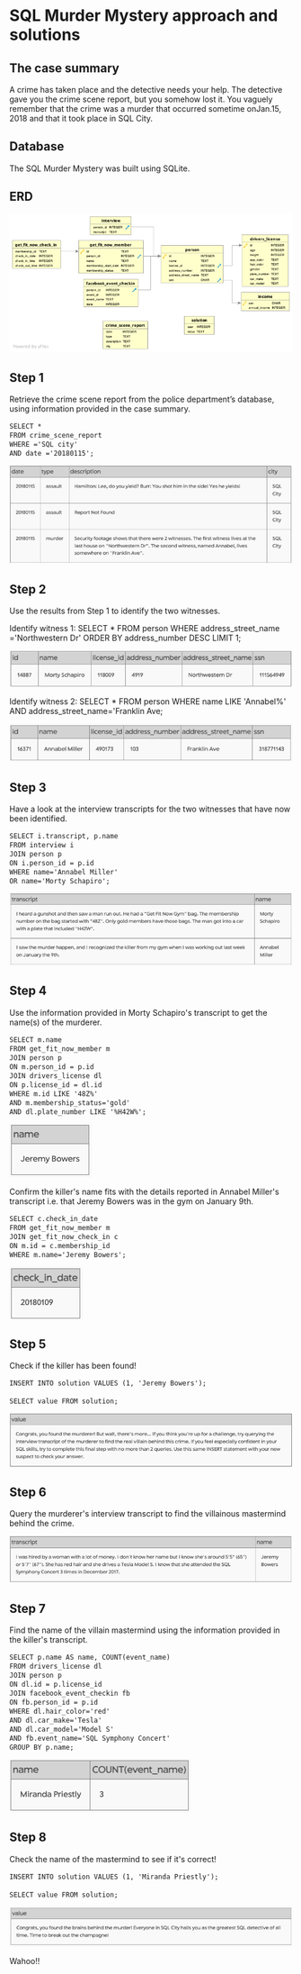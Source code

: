 # SQL Murder Mystery approach and solutions

## The case summary
A crime has taken place and the detective needs your help. The detective gave you the crime scene report, but you somehow lost it. You vaguely remember that the crime was a ​murder​ that occurred sometime on ​Jan.15, 2018​ and that it took place in ​SQL City​. 

## Database
The SQL Murder Mystery was built using SQLite.

## ERD

![database scheme displaying all tabels and relationships](image-8.png)

## Step 1
Retrieve the crime scene report from the police department’s database, using information provided in the case summary.

    SELECT * 
    FROM crime_scene_report 
    WHERE ='SQL city'
    AND date ='20180115';   

![crime scene report transcript](image-3.png)

## Step 2

Use the results from Step 1 to identify the two witnesses.

Identify witness 1:
    SELECT *
    FROM person
    WHERE address_street_name ='Northwestern Dr'
    ORDER BY address_number DESC LIMIT 1;

![Witness 1 record](image-2.png)

Identify witness 2:
    SELECT *
    FROM person
    WHERE name LIKE 'Annabel%'
    AND address_street_name='Franklin Ave;

![Witness 2 record](image-1.png)

## Step 3

Have a look at the interview transcripts for the two witnesses that have now been identified.

    SELECT i.transcript, p.name
    FROM interview i
    JOIN person p
    ON i.person_id = p.id
    WHERE name='Annabel Miller'
    OR name='Morty Schapiro';

![Witness transcripts](image-4.png)

## Step 4

Use the information provided in Morty Schapiro's transcript to get the name(s) of the murderer.

    SELECT m.name
    FROM get_fit_now_member m
    JOIN person p
    ON m.person_id = p.id
    JOIN drivers_license dl
    ON p.license_id = dl.id
    WHERE m.id LIKE '48Z%'
    AND m.membership_status='gold'
    AND dl.plate_number LIKE '%H42W%';

![Name of killer](image-5.png)

Confirm the killer's name fits with the details reported in Annabel Miller's transcript i.e. that Jeremy Bowers was in the gym on January 9th.

    SELECT c.check_in_date 
    FROM get_fit_now_member m
    JOIN get_fit_now_check_in c
    ON m.id = c.membership_id
    WHERE m.name='Jeremy Bowers';

![Date of killer attending gym](image-6.png)

## Step 5

Check if the killer has been found!

    INSERT INTO solution VALUES (1, 'Jeremy Bowers');
    
    SELECT value FROM solution;

![Confirmation of correct killer name 1](image-7.png)

## Step 6

Query the murderer's interview transcript to find the villainous mastermind behind the crime.

![Supposed killer's testimony](image-9.png)

## Step 7

Find the name of the villain mastermind using the information provided in the killer's transcript.

    SELECT p.name AS name, COUNT(event_name)
    FROM drivers_license dl
    JOIN person p
    ON dl.id = p.license_id
    JOIN facebook_event_checkin fb
    ON fb.person_id = p.id
    WHERE dl.hair_color='red' 
    AND dl.car_make='Tesla'
    AND dl.car_model='Model S'
    AND fb.event_name='SQL Symphony Concert'
    GROUP BY p.name;

![name of mastermind and frequency of event attendance](image-10.png)

## Step 8

Check the name of the mastermind to see if it's correct!

    INSERT INTO solution VALUES (1, 'Miranda Priestly');

    SELECT value FROM solution; 

![alt text](image-11.png)

Wahoo!!


